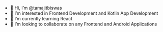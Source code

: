 - 👋 Hi, I’m @tamajitbiswas
- 👀 I’m interested in Frontend Development and Kotlin App Development
- 🌱 I’m currently learning React
- 💞️ I’m looking to collaborate on any Frontend and Android Applications


<!---
tamajitBiswas/tamajitBiswas is a ✨ special ✨ repository because its `README.md` (this file) appears on your GitHub profile.
You can click the Preview link to take a look at your changes.
--->
